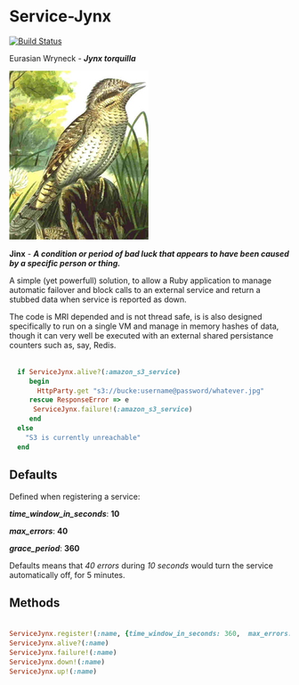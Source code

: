 # Service-Jynx
[![Build Status](https://secure.travis-ci.org/AvnerCohen/service-jynx.png)](http://travis-ci.org/AvnerCohen/service-jynx)

Eurasian Wryneck - ***Jynx torquilla***

![Eurasian Wryneck](jynx.jpg)

**Jinx** - ***A condition or period of bad luck that appears to have been caused by a specific person or thing.***

A simple (yet powerfull) solution, to allow a Ruby application to manage automatic failover and block calls to an external service and return a stubbed data when service is reported as down.

The code is MRI depended and is not thread safe, is is also designed specifically to run on a single VM and manage in memory hashes of data, though it can very well be executed with an external shared persistance counters such as, say, Redis.


````ruby

  if ServiceJynx.alive?(:amazon_s3_service)
     begin
       HttpParty.get "s3://bucke:username@password/whatever.jpg"
     rescue ResponseError => e
      ServiceJynx.failure!(:amazon_s3_service)
     end
  else
    "S3 is currently unreachable"
  end

````

## Defaults

Defined when registering a service:

***time_window_in_seconds***: **10**

***max_errors***: **40**

***grace_period***: **360**


Defaults means that *40 errors* during *10 seconds*	would turn the service automatically off, for 5 minutes.

## Methods

````ruby

ServiceJynx.register!(:name, {time_window_in_seconds: 360,  max_errors: 40})
ServiceJynx.alive?(:name)
ServiceJynx.failure!(:name)
ServiceJynx.down!(:name)
ServiceJynx.up!(:name)

````

